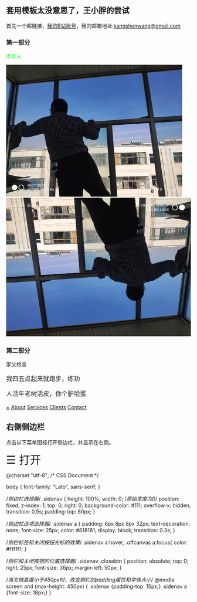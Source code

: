 ## 套用模板太没意思了，王小胖的尝试

首先一个超链接，<a href='https://space.bilibili.com/386198165'>我的B站账号</a>，我的邮箱地址:kangshenwang@gmail.com
### 第一部分
<p style="color:#00FF00">老年人</p>

<img src='https://github.com/kangshenwang/kangshenwang/blob/master/wang1.png' alt='老年人的英姿1' />	
<img src='https://github.com/kangshenwang/kangshenwang/blob/master/wang1.jpg' alt='老年人的英姿2' />	


### 第二部分
家父格言
<blockqoute style="color:#66CCFF">
   <big>
   <p>我四五点起来就跑步，练功</p>
   <p>人活年老树活皮，你个驴哈蛋</p>
   </big>
</blockqoute>



<!--侧栏页面设计-->
<div id="mySidenav" class="sidenav">
  <a href="javascript:void(0)" class="closebtn" onclick="closeNav()">&times;</a>
  <a href="#">About</a>
  <a href="#">Services</a>
  <a href="#">Clients</a>
  <a href="#">Contact</a>
</div>
 
<h2>右侧侧边栏</h2>
<p>点击以下菜单图标打开侧边栏，并显示在右侧。</p>
<span style="font-size:30px; cursor:pointer" onclick="openNav()">&#9776; 打开</span>

<script type="text/ecmascript">
    /*改变原始宽度（0）*/
    function openNav() {
        document.getElementById("mySidenav").style.width = "250px";
    }
    /*恢复原始宽度0*/
    function closeNav() {
        document.getElementById("mySidenav").style.width = "0";
    }
</script>

@charset "utf-8";
/* CSS Document */
 
body {
    font-family: "Lato", sans-serif;
}
 
/*侧边栏选择器*/
.sidenav {
    height: 100%;
    width: 0; /*原始宽度为0*/
    position: fixed;
    z-index: 1;
    top: 0;
    right: 0;
    background-color: #111;
    overflow-x: hidden;
    transition: 0.5s;
    padding-top: 60px;
}
 
/*侧边栏选项选择器*/
.sidenav a {
    padding: 8px 8px 8px 32px;
    text-decoration: none;
    font-size: 25px;
    color: #818181;
    display: block;
    transition: 0.3s;
}
 
/*侧栏标签和关闭按钮光标的效果*/
.sidenav a:hover, .offcanvas a:focus{
    color: #f1f1f1;
}
 
/*侧栏和关闭按钮的位置选择器*/
.sidenav .closebtn {
    position: absolute;
    top: 0;
    right: 25px;
    font-size: 36px;
    margin-left: 50px;
}
 
/*当文档高度小于450px时，改变侧栏的padding属性和字体大小*/
@media screen and (max-height: 450px) {
  .sidenav {padding-top: 15px;}
  .sidenav a {font-size: 18px;}
}
